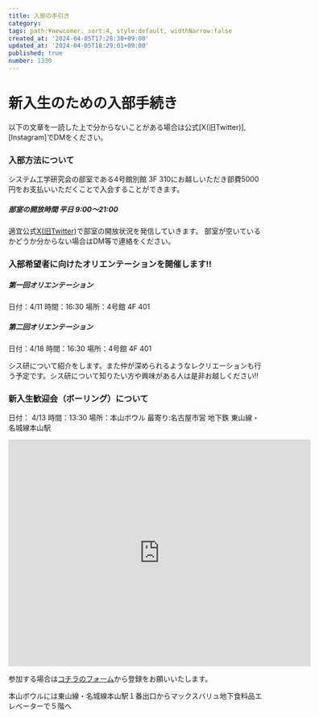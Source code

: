 ```yaml
---
title: 入部の手引き
category:
tags: path:¥newcomer, sort:4, style:default, widthNarrow:false
created_at: '2024-04-05T17:28:30+09:00'
updated_at: '2024-04-05T18:29:01+09:00'
published: true
number: 1330
---
```


# 新入生のための入部手続き

以下の文章を一読した上で分からないことがある場合は公式[X(旧Twitter)],[Instagram]でDMをください。

### 入部方法について

システム工学研究会の部室である4号館別館 3F 310にお越しいただき部費5000円をお支払いいただくことで入会することができます。

##### 部室の開放時間 平日 9:00〜21:00
適宜公式[X(旧Twitter)](https://twitter.com/set_official)で部室の開放状況を発信していきます。
部室が空いているかどうか分からない場合はDM等で連絡をください。

### 入部希望者に向けたオリエンテーションを開催します!!  


  ##### 第一回オリエンテーション
日付：4/11
時間：16:30
場所：4号館 4F 401
  ##### 第二回オリエンテーション
日付：4/18
時間：16:30
場所：4号館 4F 401

シス研について紹介をします。また仲が深められるようなレクリエーションも行う予定です。シス研について知りたい方や興味がある人は是非お越しください‼️

### 新入生歓迎会（ボーリング）について
日付： 4/13
時間：13:30
場所：本山ボウル
最寄り:名古屋市営 地下鉄 東山線・名城線本山駅
<iframe src="https://www.google.com/maps/embed?pb=!1m18!1m12!1m3!1d3261.692072677309!2d136.9607366755893!3d35.16429957275841!2m3!1f0!2f0!3f0!3m2!1i1024!2i768!4f13.1!3m3!1m2!1s0x6003700af74c5519%3A0xd4f680dd5aad10b1!2z5pys5bGx44Oc44Km44Or!5e0!3m2!1sja!2sjp!4v1712308157378!5m2!1sja!2sjp" width="600" height="450" style="border:0;" allowfullscreen="" loading="lazy" referrerpolicy="no-referrer-when-downgrade"></iframe>

参加する場合は[コチラのフォーム](https://forms.gle/L6PfConNPkp8mJBa6)から登録をお願いいたします。


本山ボウルには東山線・名城線本山駅１番出口からマックスバリュ地下食料品エレベーターで５階へ

